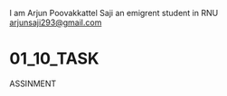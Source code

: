 I am Arjun Poovakkattel Saji an emigrent student in RNU 
arjunsaji293@gmail.com 

# 01_10_TASK
ASSINMENT
